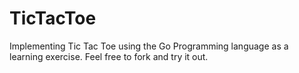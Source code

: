 # TicTacToe
Implementing Tic Tac Toe using the Go Programming language as a learning exercise. Feel free to fork and try it out.
